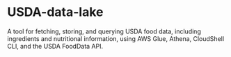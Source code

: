 # USDA-data-lake
A tool for fetching, storing, and querying USDA food data, including ingredients and nutritional information, using AWS Glue, Athena, CloudShell CLI, and the USDA FoodData API.

